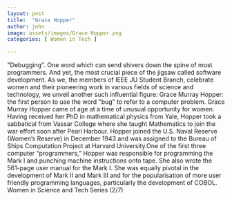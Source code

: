 ```yaml
---
layout: post
title:  "Grace Hopper"
author: john
image: assets/images/Grace Hopper.png
categories: [ Women in Tech ]

---
```


"Debugging".
One word which can send shivers down the spine of most programmers.
And yet, the most crucial piece of the jigsaw called software development.
As we, the members of IEEE JU Student Branch, celebrate women and their pioneering work in various fields of science and technology, we unveil another such influential figure: Grace Murray Hopper: the first person to use the word "bug" to refer to a computer problem.
Grace Murray Hopper came of age at a time of unusual opportunity for women. Having received her PhD in mathematical physics from Yale, Hopper took a sabbatical from Vassar College where she taught Mathematics to join the war effort soon after Pearl Harbour. Hopper joined the U.S. Naval Reserve (Women’s Reserve) in December 1943 and was assigned to the Bureau of Ships Computation Project at Harvard University.One of the first three computer “programmers,” Hopper was responsible for programming the Mark I and punching machine instructions onto tape. She also wrote the 561-page user manual for the Mark I. She was equally pivotal in the development of Mark II and Mark III and for the popularisation of more user friendly programming languages, particularly the development of COBOL.
Women in Science and Tech Series (2/7)

